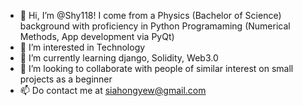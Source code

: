 - 👋 Hi, I’m @Shy118! I come from a Physics (Bachelor of Science) background with proficiency in Python Programaming (Numerical Methods, App development via PyQt)
- 👀 I’m interested in Technology
- 🌱 I’m currently learning django, Solidity, Web3.0 
- 💞️ I’m looking to collaborate with people of similar interest on small projects as a beginner
- 📫 Do contact me at siahongyew@gmail.com
